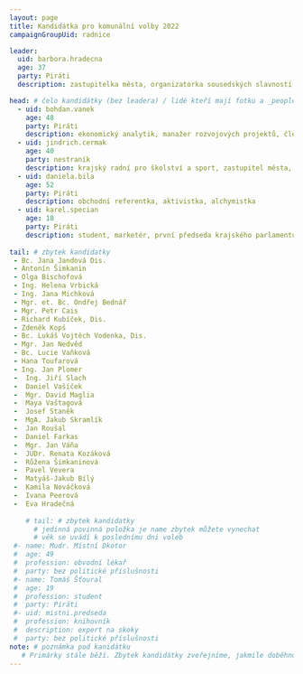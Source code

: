 ```yaml
---
layout: page
title: Kandidátka pro komunální volby 2022
campaignGroupUid: radnice

leader:
  uid: barbora.hradecna
  age: 37
  party: Piráti
  description: zastupitelka města, organizatorka sousedských slavností ČR, promoterka kulturních akci, kreativec # zobrazuje se v komunalni-volby

head: # čelo kandidátky (bez leadera) / lidé kteří mají fotku a _people/jmeno.md
  - uid: bohdan.vanek
    age: 48
    party: Piráti
    description: ekonomický analytik, manažer rozvojových projektů, člen Finančního výboru kraje a města 
  - uid: jindrich.cermak
    age: 40
    party: nestraník
    description: krajský radní pro školství a sport, zastupitel města, politický analytik
  - uid: daniela.bila
    age: 52
    party: Piráti 
    description: obchodní referentka, aktivistka, alchymistka
  - uid: karel.specian
    age: 18
    party: Piráti 
    description: student, marketér, první předseda krajského parlamentu dětí a mládeže
    
tail: # zbytek kandidatky
 - Bc. Jana Jandová Dis.
 - Antonín Šimkanin
 - Olga Bischofová
 - Ing. Helena Vrbická
 - Ing. Jana Michková
 - Mgr. et. Bc. Ondřej Bednář
 - Mgr. Petr Cais
 - Richard Kubíček, Dis.
 - Zdeněk Kopš
 - Bc. Lukáš Vojtěch Vodenka, Dis.
 - Mgr. Jan Nedvěd
 - Bc. Lucie Vaňková
 - Hana Toufarová
 - Ing. Jan Plomer
 -  Ing. Jiří Slach
 -  Daniel Vašíček
 -  Mgr. David Maglia
 -  Maya Vaštagová
 -  Josef Staněk
 -  MgA. Jakub Skramlík
 -  Jan Roušal
 -  Daniel Farkas
 -  Mgr. Jan Váňa
 -  JUDr. Renata Kozáková
 -  Růžena Šimkaninová
 -  Pavel Vevera
 -  Matyáš-Jakub Bílý
 -  Kamila Nováčková
 -  Ivana Peerová
 -  Eva Hradečná
    
    # tail: # zbytek kandidatky
      # jedinná povinná položka je name zbytek můžete vynechat
      # věk se uvádí k poslednímu dni voleb
 #- name: Mudr. Místní Dkotor
 #  age: 49
 #  profession: obvodní lékař
 #  party: bez politické příslušnosti
 #- name: Tomáš Šťoural
 #  age: 19
 #  profession: student
 #  party: Piráti
 #- uid: mistni.predseda
 #  profession: knihovník
 #  description: expert na skoky
 #  party: bez politické příslušnosti
note: # poznámka pod kanidátku
   # Primárky stále běží. Zbytek kandidátky zveřejníme, jakmile doběhnou.
---
```


